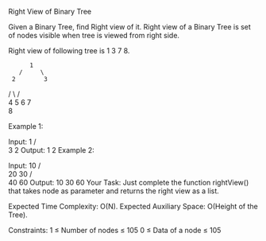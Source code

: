 Right View of Binary Tree

Given a Binary Tree, find Right view of it. Right view of a Binary Tree is set of nodes visible when tree is viewed from right side.

Right view of following tree is 1 3 7 8.

          1
       /     \
     2        3
   /   \      /    \
  4     5   6    7
    \
     8

Example 1:

Input:
       1
    /    \
   3      2
Output: 1 2
Example 2:

Input:
     10
    /   \
  20     30
 /   \
40  60 
Output: 10 30 60
Your Task:
Just complete the function rightView() that takes node as parameter and returns the right view as a list. 

Expected Time Complexity: O(N).
Expected Auxiliary Space: O(Height of the Tree).

Constraints:
1 ≤ Number of nodes ≤ 105
0 ≤ Data of a node ≤ 105

